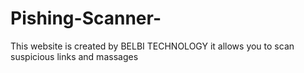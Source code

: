 # Pishing-Scanner-
This website is created by BELBI TECHNOLOGY 
it allows you to scan suspicious links and massages
